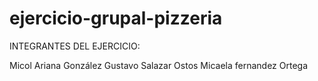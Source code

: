 # ejercicio-grupal-pizzeria

INTEGRANTES DEL EJERCICIO:

Micol Ariana González
Gustavo Salazar Ostos
Micaela fernandez Ortega
